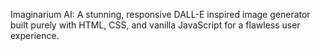 Imaginarium AI: A stunning, responsive DALL-E inspired image generator built purely with HTML, CSS, and vanilla JavaScript for a flawless user experience.

